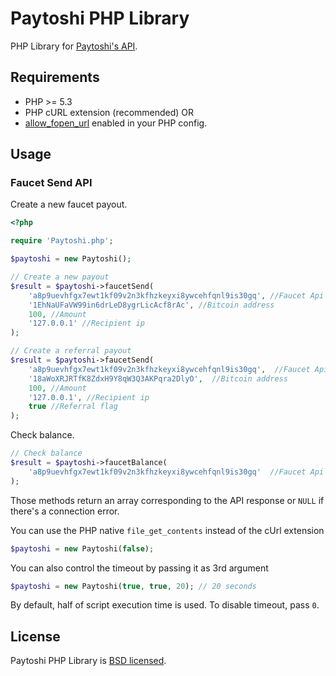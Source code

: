 Paytoshi PHP Library
========================================================

PHP Library for [Paytoshi's API](https://paytoshi.org/api). 


## Requirements
* PHP >= 5.3
* PHP cURL extension (recommended) OR
* [allow_fopen_url](http://php.net/manual/en/filesystem.configuration.php#ini.allow-url-fopen) enabled in your PHP config.

## Usage
### Faucet Send API
Create a new faucet payout.
``` php
<?php

require 'Paytoshi.php';

$paytoshi = new Paytoshi();

// Create a new payout
$result = $paytoshi->faucetSend(
    'a8p9uevhfgx7ewt1kf09v2n3kfhzkeyxi8ywcehfqnl9is30gq', //Faucet Api key
    '1EhNaUFaVW99in6drLeD8ygrLicAcf8rAc', //Bitcoin address
    100, //Amount
    '127.0.0.1' //Recipient ip
);

// Create a referral payout
$result = $paytoshi->faucetSend(
    'a8p9uevhfgx7ewt1kf09v2n3kfhzkeyxi8ywcehfqnl9is30gq',  //Faucet Api key
    '18aWoXRJRTfK8ZdxH9Y8qW3Q3AKPqra2DlyO',  //Bitcoin address
    100, //Amount
    '127.0.0.1', //Recipient ip
    true //Referral flag
);
```

Check balance.
``` php
// Check balance
$result = $paytoshi->faucetBalance(
    'a8p9uevhfgx7ewt1kf09v2n3kfhzkeyxi8ywcehfqnl9is30gq'  //Faucet Api key
);
```

Those methods return an array corresponding to the API response or `NULL` if there's a connection error.

You can use the PHP native `file_get_contents` instead of the cUrl extension
``` php
$paytoshi = new Paytoshi(false);
```

You can also control the timeout by passing it as 3rd argument
``` php
$paytoshi = new Paytoshi(true, true, 20); // 20 seconds
```

By default, half of script execution time is used. To disable timeout, pass `0`.

## License
Paytoshi PHP Library is [BSD licensed](./LICENSE).
